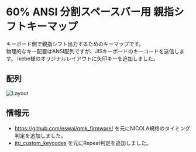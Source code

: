 # 60% ANSI 分割スペースバー用 親指シフトキーマップ

キーボード側で親指シフト出力するためのキーマップです。  
物理的なキー配置はANSI配列ですが、JISキーボードのキーコードを送信します。
ikebe様のオリジナルレイアウトに矢印キーを追加しました。

## 配列
![Layout](https://github.com/sadaoikebe/qmk_firmware/blob/master/users/nicola/layout.png "Layout")

## 情報元
* https://github.com/eswai/qmk_firmware/ を元にNICOLA規格のタイミング判定を追加しました。
* [jtu_custom_keycodes](https://github.com/koktoh/jtu_custom_keycodes/tree/master/default) を元にRepeat判定を追加しました。
